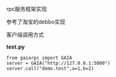 rpc服务框架实现

参考了淘宝的debbo实现

客户端调用方式

**test.py**

	from gaiarpc import GAIA
	server = GAIA("http://127.0.0.1:5000")
	server.call("demo.test",a=1,b=2)
